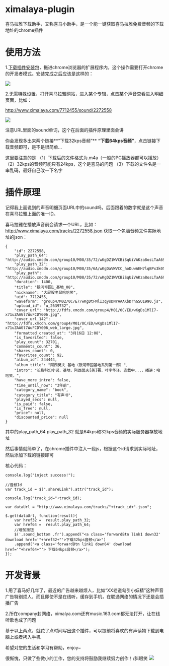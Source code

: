 # ximalaya-plugin
喜马拉雅下载助手，又称喜马小助手，是一个能一键获取喜马拉雅免费音频的下载地址的chrome插件

# 使用方法 #
1.[下载插件安装包](https://raw.githubusercontent.com/cloudroc/ximalaya-plugin/master/DIST/ximalaya_v1.0.0.crx)，拖进chrome浏览器的扩展程序内，这个操作需要打开chrome的开发者模式。安装完成之后应该是这样的：

![](http://wx2.sinaimg.cn/mw690/7d6b7503ly1fff3zes36ej20nk075t9g.jpg)

2.无需特殊设置，打开喜马拉雅网站，进入某个专辑，点击某个声音查看进入明细页面，比如：

http://www.ximalaya.com/7712455/sound/2272558

![](http://wx2.sinaimg.cn/mw690/7d6b7503ly1fff3zdcpkjj20w30rf48f.jpg)

注意URL里面的sound单词，这个在后面的插件原理里面会讲

你会发现多出来两个链接**“下载32kps音频”** **“下载64kps音频”**，点击链接下载音频即可，是不是很简单...

这里要注意的是
（1）下载后的文件格式为.m4a（一般的PC播放器都可以播放）
（2）32kps的音频可能只有24kps，这个是喜马的问题
（3）下载的文件名是一串乱码，最好自己改一下名字

# 插件原理 #
记得我上面说到的声音明细页面URL中的sound吗，后面跟着的数字就是这个声音在喜马拉雅上面的唯一ID。

喜马拉雅在播放声音前会请求一个URL，比如：
http://www.ximalaya.com/tracks/2272558.json
获取一个包涵音频文件实际地址的json：

```
{
    "id": 2272558,
    "play_path_64": "http://audio.xmcdn.com/group10/M08/35/72/wKgDZ1WVCBiSqUiVAKza8osLTaA696.m4a",
    "play_path_32": "http://audio.xmcdn.com/group10/M08/35/6A/wKgDaVWVCC_hoDuwAEH7lqBPx3k059.m4a",
    "play_path": "http://audio.xmcdn.com/group10/M08/35/72/wKgDZ1WVCBiSqUiVAKza8osLTaA696.m4a",
    "duration": 1400,
    "title": "银河帝国1_基地_08",
    "nickname": "大屁股老鼠哈哈笑",
    "uid": 7712455,
    "waveform": "group4/M02/0C/E7/wKgDtFMlI3qysDNYAAAKbDrnGSU1990.js",
    "upload_id": "u_2639732",
    "cover_url": "http://fdfs.xmcdn.com/group4/M01/0C/ED/wKgDs1MlI7-x71uZAAGl7WuFCDY006.jpg",
    "cover_url_142": "http://fdfs.xmcdn.com/group4/M01/0C/ED/wKgDs1MlI7-x71uZAAGl7WuFCDY006_web_large.jpg",
    "formatted_created_at": "3月16日 12:08",
    "is_favorited": false,
    "play_count": 32701,
    "comments_count": 36,
    "shares_count": 0,
    "favorites_count": 92,
    "album_id": 244444,
    "album_title": "阿西莫夫_基地（银河帝国基地系列第一部）",
    "intro": "长篇科幻小说，基地，阿西莫夫[美]著，叶李华译，连载中...，播讲：哈哈笑。",
    "have_more_intro": false,
    "time_until_now": "3年前",
    "category_name": "book",
    "category_title": "有声书",
    "played_secs": null,
    "is_paid": false,
    "is_free": null,
    "price": null,
    "discounted_price": null
}
```

其中的play_path_64 play_path_32 就是64kps和32kps音频的实际服务器存放地址

然后事情就简单了，在chrome插件中注入一段js，根据这个id请求到实际地址，然后添加下载的链接即可

核心代码：
```
console.log("inject success!");

//音频Id
var track_id = $(".shareLink").attr("track_id");

console.log("track_id="+track_id);

var dataUrl = "http://www.ximalaya.com/tracks/"+track_id+".json";

$.get(dataUrl, function(result){
	var href32 =  result.play_path_32; 
	var href64 =  result.play_path_64;
	//增加按钮
	$('.sound_bottom .fr').append("<a class='forwardBtn link1 down32' download href='"+href32+"'>下载32kps音频</a>")
	.append("<a class='forwardBtn link1 down64' download href='"+href64+"'> 下载64kps音频</a>");
});
```

# 开发背景 #
1.用了喜马好几年了，最近的广告越来越烦人，比如“XX老道勾引小妖精”这种声音广告特别烦人，而且即使不是在线听，缓存到手机，在联通网络的情况下还是会插播广告

2.所在company封网络，ximalya.com还有music.163.com都无法打开，让在线听歌也成了问题

基于以上两点，就花了点时间写出这个插件，可以提前将喜欢的有声读物下载到电脑上或者拷入手机

希望对您的生活和学习有帮助，enjoy~

很惭愧，只做了些微小的工作，您的支持将鼓励我继续努力创作！/斜眼笑
![](http://blog.jarjar.cn/images/weixin.png)
